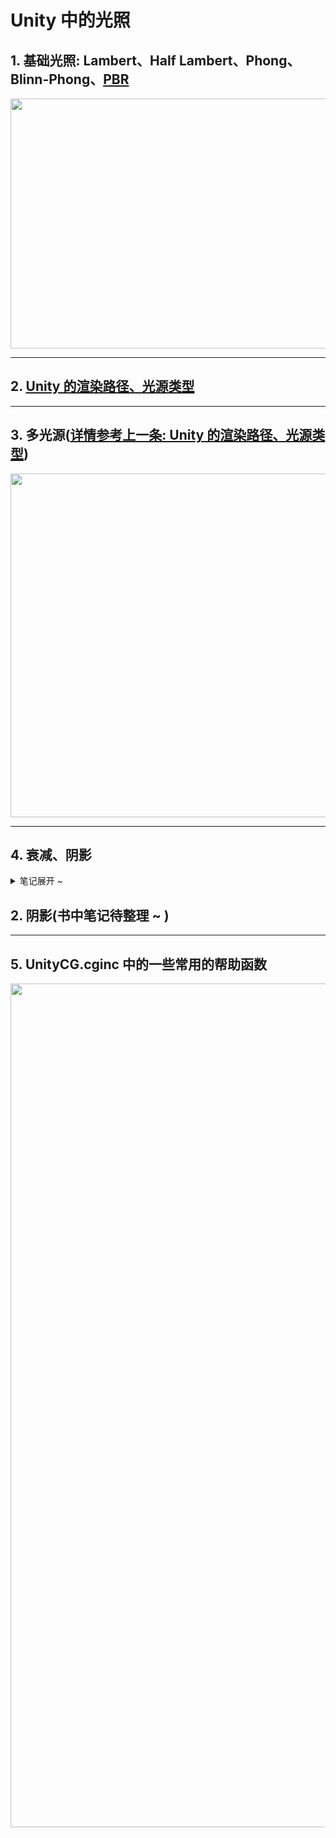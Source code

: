 # Unity 中的光照

## 1. 基础光照: Lambert、Half Lambert、Phong、Blinn-Phong、[PBR](https://github.com/Ared521/UnityShader/tree/main/Assets/Effects/5_PBR)
<div align=center>
<img src="https://user-images.githubusercontent.com/104584816/203103228-eeeae2e5-c8ef-4b32-afa5-1847c2d6d9e1.png" width="800" height="400">
</div>

---
## 2. [Unity 的渲染路径、光源类型](https://github.com/Ared521/UnityShader/tree/main/Assets/FengLL_Book/6%20%26%209%20%26%2018_LightingModel/Scenes/RenderingPath)

---
## 3. 多光源([详情参考上一条: Unity 的渲染路径、光源类型](https://github.com/Ared521/UnityShader/tree/main/Assets/FengLL_Book/6%20%26%209%20%26%2018_LightingModel/Scenes/RenderingPath))
<div align=center>
<img src="https://user-images.githubusercontent.com/104584816/202725156-faab04a3-f5db-4e75-af97-9e484e7b2586.png" width="800" height="550">
</div>

---
## 4. 衰减、阴影
<details>
<summary>笔记展开 ~ </summary>

### 1. 衰减(两种方式)
#### 1）采样衰减纹理贴图: 
* Unity 默认使用纹理查找的方式来计算逐像素的点光源和聚光灯的衰减。缺点: 1、需要预处理得到的采样纹理，纹理的大小也会影响精度。2、不直观，无法使用数据公式来计算衰减。
* Unity在内部使用一张名为 _LightTexture0 的纹理来计算光源衰减。需要注意的是，如果我们对该光源使用了 cookie，那么衰减查找纹理是 _LightTextureB0，这里不讨论这种情况。我们通常只关心 _LightTexture0 对角线上的纹理颜色值，这些值表明了在光源空间中不同位置的点的衰减值。例如，(0, 0)点表明了与光源位置重合的点的衰减值，而(1, 1)点表明了在光源空间中所关心的距离最远的点的衰减。
* 为了对 _LightTexture0 纹理采样得到给定点到该光源的衰减值，我们首先需要得到该点在光源空间中的位置，通过把顶点从世界空间变换到光源空间的变换矩阵 _LightMatrix0，**得到该顶点在光源空间坐标下的位置。**
* 使用了光源空间中顶点距离的平方(通过dot函数来得到，又因为是对对角线采样)来对纹理采样，之所以没有使用距离值来采样是因为这种方法可以避免开方操作。然后，我们使用宏 UNITY_ATTEN_CHANNEL 来得到衰减纹理中衰减值所在的分量，以得到最终的衰减值。
```
  float3 lightCoord = mul(_LightMatrix0, float4(i.worldPosition, 1)).xyz;
  fixed atten = tex2D(_LightTexture0, dot(lightCoord, lightCoord).rr).UNITY_ATTEN_CHANNEL;
```

#### 2）使用数学公式: 
* 无法在 shader 中通过内置变量得到光源的范围、聚光灯的朝向、张开角度等信息。如果物体不在光源的照明范围内，Unity 不会为物体执行 Additional Pass。我们可以通过 **脚本** 将光源信息传递给 shader。
```
  float distance = length(_WorldSpaceLightPos0.xyz - i.worldPosition.xyz);
  atten = 1.0 / distance; // linear attenuation
```
</details>

## 2. 阴影(书中笔记待整理 ~ )
---
## 5. UnityCG.cginc 中的一些常用的帮助函数
<div align=center>
<img src="https://user-images.githubusercontent.com/104584816/202622070-46e296cf-def5-403a-9527-58d6063a720b.png" width="800" height="1350">
</div>
